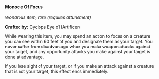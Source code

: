 #### Monocle Of Focus
_Wondrous item, rare (requires attunement)_

**Crafted by:** Cyclops Eye x1 (Artificer)

While wearing this item, you may spend an action to focus on a creature you can see within 60 feet of you and designate them as your target. You never suffer from disadvantage when you make weapon attacks against your target, and any opportunity attacks you make against your target is done at advantage.

If you lose sight of your target, or if you make an attack against a creature that is not your target, this effect ends immediately.